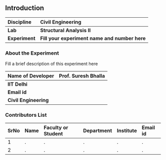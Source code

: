 ## Introduction


<b>Discipline | <b>Civil Engineering
:--|:--|
<b> Lab | <b> Structural Analysis II
<b> Experiment|     <b> Fill your experiment name and number here

### About the Experiment 

Fill a brief description of this experiment here

<b>Name of Developer | <b> Prof. Suresh Bhalla 
:--|:--|
<b> IIT Delhi | <b>  
<b> Email id|     <b>  
<b> Civil Engineering |  

### Contributors List

SrNo | Name | Faculty or Student | Department| Institute | Email id
:--|:--|:--|:--|:--|:--|
1 | . | . | . | . | .
2 | . | . | . | . | .
